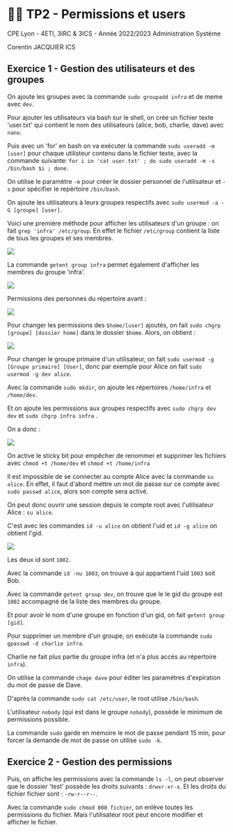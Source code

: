 
# 👨‍💻 TP2 - Permissions et users

CPE Lyon - 4ETI, 3IRC & 3ICS - Année 2022/2023 Administration Système

Corentin JACQUIER ICS

## Exercice 1 - Gestion des utilisateurs et des groupes

On ajoute les groupes avec la commande `sudo groupadd infra`  et de meme avec `dev`.

Pour ajouter les utilisateurs via bash sur le shell, on crée un fichier texte 'user.txt' qui contient le nom des utilisateurs (alice, bob, charlie, dave) avec `nano`. 

Puis avec un 'for' en bash on va exécuter la commande `sudo useradd -m [user]` pour chaque utilisteur contenu dans le fichier texte, avec la commande suivante:  `for i in 'cat user.txt' ; do sudo useradd -m -s /bin/bash $i ; done`. 

On utilise le paramètre `-m` pour créer le dossier personnel de l'utilisateur et `-s` pour spécifier le repértoire `/bin/bash`. 

On ajoute les utilisateurs à leurs groupes respectifs avec `sudo usermod -a -G [groupe] [user]`.

Voici une première méthode pour afficher les utilisateurs d'un groupe : on fait `grep 'infra' /etc/group`. En effet le fichier `/etc/group` contient la liste de tous les groupes et ses membres. 

<img src="https://cdn.discordapp.com/attachments/1017478318934724638/1021320957564030986/unknown.png">

La commande `getent group infra` permet également d'afficher les membres du groupe 'infra'. 

<img src="https://cdn.discordapp.com/attachments/1017478318934724638/1021322069994127490/unknown.png">

Permissions des personnes du répertoire avant :

<img src="https://cdn.discordapp.com/attachments/1017478318934724638/1021324004356792320/unknown.png">

Pour changer les permissions des `$home/[user]` ajoutés, on fait `sudo chgrp [groupe] [dossier home]` dans le dossier `$home`.  Alors, on obtient : 

<img src="https://cdn.discordapp.com/attachments/1017478318934724638/1021326067669159946/unknown.png">

Pour changer le groupe primaire d'un utilisateur, on fait `sudo usermod -g [Groupe primaire] [User]`, donc par exemple pour Alice on fait `sudo usermod -g dev alice`.

Avec la commande `sudo mkdir`, on ajoute les répertoires `/home/infra` et `/home/dev`.

Et on ajoute les permissions aux groupes respectifs avec `sudo chgrp dev dev` et `sudo chgrp infra infra` .

On a donc :

<img src="https://media.discordapp.net/attachments/1017478318934724638/1021330458698579968/unknown.png">

On active le sticky bit pour empêcher de renommer et supprimer les fichiers avec  `chmod +t /home/dev` et `chmod +t /home/infra`

Il est impossible de se connecter au compte Alice avec la commande `su alice`. En effet, il faut d'abord mettre un mot de passe sur ce compte avec `sudo passwd alice`, alors son compte sera activé. 

On peut donc ouvrir une session depuis le compte root avec l'utilisateur Alice :  `su alice`.

C'est avec les commandes `id -u alice` on obtient l'uid et  `id -g alice` on obtient l'gid. 

<img src="https://media.discordapp.net/attachments/1017478318934724638/1021334795676024842/unknown.png">

Les deux id sont `1002`.

Avec la commande `id -nu 1003`, on trouve à qui appartient l'uid `1003` soit Bob.

Avec la commande `getent group dev`, on trouve que le le gid du groupe est `1002` accompagné de la liste des membres du groupe. 

Et pour avoir le nom d'une groupe en fonction d'un gid, on fait `getent group [gid]`.

Pour supprimer un membre d'un groupe, on exécute la commande `sudo gpasswd -d charlie infra`. 

Charlie ne fait plus partie du groupe infra (et n'a plus accès au répertoire `infra`).

On utilise la commande `chage dave` pour éditer les paramètres d'expiration du mot de passe de Dave. 

D'après la commande `sudo cat /etc/user`, le root utilise `/bin/bash`.

L'utilisateur `nobody` (qui est dans le groupe `nobody`), possède le minimum de permissions possible. 

La commande `sudo` garde en mémoire le mot de passe pendant 15 min, pour forcer la demande de mot de passe on utilise `sudo -k`. 

## Exercice 2 - Gestion des permissions

Puis, on affiche les permissions avec la commande `ls -l`, on peut observer que le dossier 'test' possède les droits suivants : `drwxr-xr-x`. Et les droits du fichier fichier sont : `-rw-r--r--`.

Avec la commande `sudo chmod 000 fichier`, on enlève toutes les permissions du fichier. Mais l'utilisateur root peut encore modifier et afficher le fichier. 



